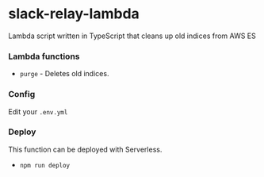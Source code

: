 # slack-relay-lambda

Lambda script written in TypeScript that cleans up old indices from AWS ES

### Lambda functions

* `purge` - Deletes old indices.

### Config

Edit your `.env.yml`

### Deploy
This function can be deployed with Serverless.

* `npm run deploy`
